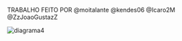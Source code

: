 TRABALHO FEITO POR @moitalante @kendes06 @Icaro2M @ZzJoaoGustazZ

![diagrama4](https://github.com/user-attachments/assets/1fe27e3c-e5f9-45bc-8649-7dbdbee10dfe)
